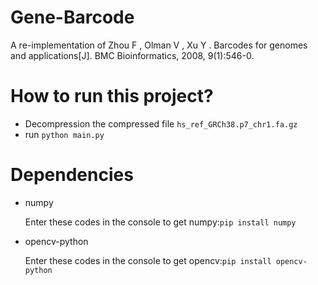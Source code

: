 # Gene-Barcode

A re-implementation of Zhou F , Olman V , Xu Y . Barcodes for genomes and applications[J]. BMC Bioinformatics, 2008, 9(1):546-0.

 # How to run this project?

- Decompression the compressed file `hs_ref_GRCh38.p7_chr1.fa.gz`
- run `python main.py`

# Dependencies

- numpy

  Enter these codes in the console to get numpy:`pip install numpy`

- opencv-python

  Enter these codes in the console to get opencv:`pip install opencv-python`

